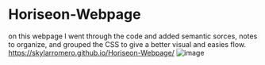 # Horiseon-Webpage
on this webpage I went through the code and added semantic sorces, notes to organize, and grouped the CSS to give a better visual and easies flow.
https://skylarromero.github.io/Horiseon-Webpage/
![image](https://user-images.githubusercontent.com/73302123/97825795-f4972280-1c7c-11eb-8b83-e0d526b250b7.png)

